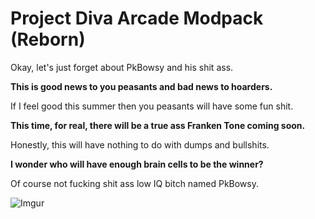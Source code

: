 # Project Diva Arcade Modpack (Reborn)

Okay, let's just forget about PkBowsy and his shit ass.

**This is good news to you peasants and bad news to hoarders.**

If I feel good this summer then you peasants will have some fun shit.

**This time, for real, there will be a true ass Franken Tone coming soon.**

Honestly, this will have nothing to do with dumps and bullshits.

**I wonder who will have enough brain cells to be the winner?**

Of course not fucking shit ass low IQ bitch named PkBowsy.

![Imgur](https://i.imgur.com/1zbhBPo.png)
